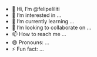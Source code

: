 - 👋 Hi, I’m @felipeliliti
- 👀 I’m interested in ...
- 🌱 I’m currently learning ...
- 💞️ I’m looking to collaborate on ...
- 📫 How to reach me ...
- 😄 Pronouns: ...
- ⚡ Fun fact: ...

<!---
felipeliliti/felipeliliti is a ✨ special ✨ repository because its `README.md` (this file) appears on your GitHub profile.
You can click the Preview link to take a look at your changes.
--->
